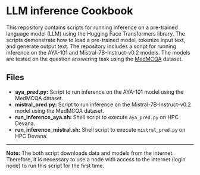 # LLM inference Cookbook
This repository contains scripts for running inference on a pre-trained language model (LLM) using the Hugging Face Transformers library. The scripts demonstrate how to load a pre-trained model, tokenize input text, and generate output text. The repository includes a script for running inference on the AYA-101 and Mistral-7B-Instruct-v0.2 models. The models are tested on the question answering task using the [MedMCQA](https://huggingface.co/datasets/openlifescienceai/medmcqa) dataset.

## Files
- **aya_pred.py:** Script to run inference on the AYA-101 model using the MedMCQA dataset.
- **mistral_pred.py:** Script to run inference on the Mistral-7B-Instruct-v0.2 model using the MedMCQA dataset.
- **run_inference_aya.sh:** Shell script to execute `aya_pred.py` on HPC Devana.
- **run_inference_mistral.sh:** Shell script to execute `mistral_pred.py` on HPC Devana.

---

**Note:** 
The both script downloads data and models from the internet. Therefore, it is necessary to use a node with access to the internet (login node) to run this script for the first time.




